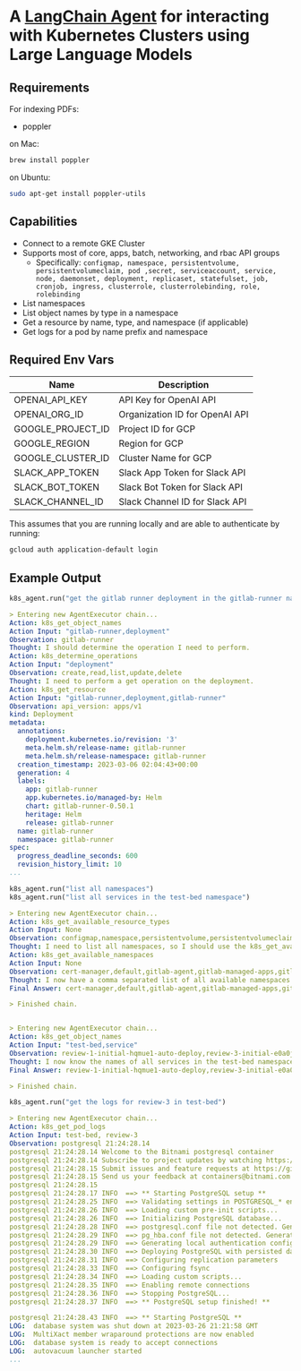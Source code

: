 # A [LangChain Agent](https://github.com/hwchase17/langchain) for interacting with Kubernetes Clusters using Large Language Models

## Requirements

For indexing PDFs:
- poppler

on Mac:
```bash
brew install poppler
```
on Ubuntu:
```bash
sudo apt-get install poppler-utils
```

## Capabilities
  - Connect to a remote GKE Cluster
  - Supports most of core, apps, batch, networking, and rbac API groups
    - Specifically: `configmap, namespace, persistentvolume, persistentvolumeclaim, pod ,secret, serviceaccount, service, node, daemonset, deployment, replicaset, statefulset, job, cronjob, ingress, clusterrole, clusterrolebinding, role, rolebinding`
  - List namespaces
  - List object names by type in a namespace
  - Get a resource by name, type, and namespace (if applicable)
  - Get logs for a pod by name prefix and namespace
  
## Required Env Vars
| Name | Description |
|----------------------------|-----------------------------|
| OPENAI_API_KEY | API Key for OpenAI API |
| OPENAI_ORG_ID | Organization ID for OpenAI API |
| GOOGLE_PROJECT_ID | Project ID for GCP |
| GOOGLE_REGION | Region for GCP |
| GOOGLE_CLUSTER_ID | Cluster Name for GCP |
| SLACK_APP_TOKEN | Slack App Token for Slack API |
| SLACK_BOT_TOKEN | Slack Bot Token for Slack API |
| SLACK_CHANNEL_ID | Slack Channel ID for Slack API |

This assumes that you are running locally and are able to authenticate by running:
```bash
gcloud auth application-default login
```

## Example Output
```python
k8s_agent.run("get the gitlab runner deployment in the gitlab-runner namespace")
```

```yaml
> Entering new AgentExecutor chain...
Action: k8s_get_object_names
Action Input: "gitlab-runner,deployment"
Observation: gitlab-runner
Thought: I should determine the operation I need to perform.
Action: k8s_determine_operations
Action Input: "deployment"
Observation: create,read,list,update,delete
Thought: I need to perform a get operation on the deployment.
Action: k8s_get_resource
Action Input: "gitlab-runner,deployment,gitlab-runner"
Observation: api_version: apps/v1
kind: Deployment
metadata:
  annotations:
    deployment.kubernetes.io/revision: '3'
    meta.helm.sh/release-name: gitlab-runner
    meta.helm.sh/release-namespace: gitlab-runner
  creation_timestamp: 2023-03-06 02:04:43+00:00
  generation: 4
  labels:
    app: gitlab-runner
    app.kubernetes.io/managed-by: Helm
    chart: gitlab-runner-0.50.1
    heritage: Helm
    release: gitlab-runner
  name: gitlab-runner
  namespace: gitlab-runner
spec:
  progress_deadline_seconds: 600
  revision_history_limit: 10
...
```

```python
k8s_agent.run("list all namespaces")
k8s_agent.run("list all services in the test-bed namespace")
```
```yaml
> Entering new AgentExecutor chain...
Action: k8s_get_available_resource_types
Action Input: None
Observation: configmap,namespace,persistentvolume,persistentvolumeclaim,pod,secret,serviceaccount,service,node,daemonset,deployment,replicaset,statefulset,job,cronjob,ingress,clusterrole,clusterrolebinding,role,rolebinding
Thought: I need to list all namespaces, so I should use the k8s_get_available_namespaces tool.
Action: k8s_get_available_namespaces
Action Input: None
Observation: cert-manager,default,gitlab-agent,gitlab-managed-apps,gitlab-runner,gitlab-webhook-dev,kube-node-lease,kube-public,kube-system,test-bed
Thought: I now have a comma separated list of all available namespaces.
Final Answer: cert-manager,default,gitlab-agent,gitlab-managed-apps,gitlab-runner,gitlab-webhook-dev,kube-node-lease,kube-public,kube-system,test-bed

> Finished chain.


> Entering new AgentExecutor chain...
Action: k8s_get_object_names
Action Input: "test-bed,service"
Observation: review-1-initial-hqmue1-auto-deploy,review-3-initial-e0a0ju-auto-deploy,review-3-initial-e0a0ju-postgresql,review-3-initial-e0a0ju-postgresql-headless
Thought: I now know the names of all services in the test-bed namespace.
Final Answer: review-1-initial-hqmue1-auto-deploy,review-3-initial-e0a0ju-auto-deploy,review-3-initial-e0a0ju-postgresql,review-3-initial-e0a0ju-postgresql-headless

> Finished chain.
```

```python
k8s_agent.run("get the logs for review-3 in test-bed")
```
```yaml
> Entering new AgentExecutor chain...
Action: k8s_get_pod_logs
Action Input: test-bed, review-3
Observation: postgresql 21:24:28.14 
postgresql 21:24:28.14 Welcome to the Bitnami postgresql container
postgresql 21:24:28.14 Subscribe to project updates by watching https://github.com/bitnami/bitnami-docker-postgresql
postgresql 21:24:28.15 Submit issues and feature requests at https://github.com/bitnami/bitnami-docker-postgresql/issues
postgresql 21:24:28.15 Send us your feedback at containers@bitnami.com
postgresql 21:24:28.15 
postgresql 21:24:28.17 INFO  ==> ** Starting PostgreSQL setup **
postgresql 21:24:28.25 INFO  ==> Validating settings in POSTGRESQL_* env vars..
postgresql 21:24:28.26 INFO  ==> Loading custom pre-init scripts...
postgresql 21:24:28.26 INFO  ==> Initializing PostgreSQL database...
postgresql 21:24:28.28 INFO  ==> postgresql.conf file not detected. Generating it...
postgresql 21:24:28.29 INFO  ==> pg_hba.conf file not detected. Generating it...
postgresql 21:24:28.29 INFO  ==> Generating local authentication configuration
postgresql 21:24:28.30 INFO  ==> Deploying PostgreSQL with persisted data...
postgresql 21:24:28.31 INFO  ==> Configuring replication parameters
postgresql 21:24:28.33 INFO  ==> Configuring fsync
postgresql 21:24:28.34 INFO  ==> Loading custom scripts...
postgresql 21:24:28.35 INFO  ==> Enabling remote connections
postgresql 21:24:28.36 INFO  ==> Stopping PostgreSQL...
postgresql 21:24:28.37 INFO  ==> ** PostgreSQL setup finished! **

postgresql 21:24:28.43 INFO  ==> ** Starting PostgreSQL **
LOG:  database system was shut down at 2023-03-26 21:21:58 GMT
LOG:  MultiXact member wraparound protections are now enabled
LOG:  database system is ready to accept connections
LOG:  autovacuum launcher started
...
```